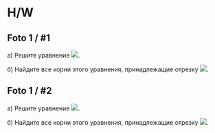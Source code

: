 # H/W
## Foto 1 / #1

a) Решите уравнение <img src="https://latex.codecogs.com/gif.latex?(2\cos^2{x} + \sin{x} - 2) \sqrt{5\tan{x}} = 0" />.

б) Найдите все корни этого уравнения, принадлежащие отрезку <img src="https://latex.codecogs.com/gif.latex?\left[\pi; \frac{5\pi}{2}\right]" />.

## Foto 1 / #2

a) Решите уравнение <img src="https://latex.codecogs.com/gif.latex?(\tan^2 x - 3) \sqrt{11 \cos x} = 0" />.

б) Найдите все корни этого уравнения, принадлежащие отрезку <img src="https://latex.codecogs.com/gif.latex?\left[-\frac{5\pi}{2}; -\pi\right]" />.
